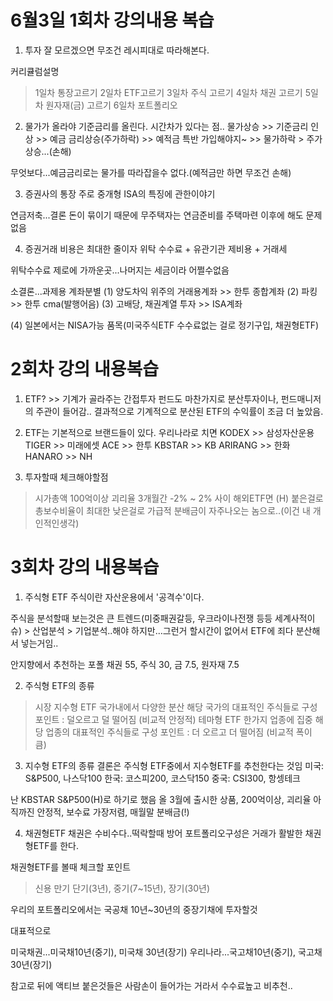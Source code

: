 # 6월3일 1회차 강의내용 복습
1. 투자 잘 모르겠으면 무조건 레시피대로 따라해본다.

커리큘럼설명
> 1일차 통장고르기
> 2일차 ETF고르기
> 3일차 주식 고르기
> 4일차 채권 고르기
> 5일차 원자재(금) 고르기
> 6일차 포트폴리오

2. 물가가 올라야 기준금리를 올린다.
시간차가 있다는 점..
물가상승 >> 기준금리 인상 >> 예금 금리상승(주가하락) >> 예적금 특반 가입해야지~ >> 물가하락 > 주가 상승...(손해)

무엇보다...예금금리로는 물가를 따라잡을수 없다.(예적금만 하면 무조건 손해)

3. 증권사의 통장
주로 중개형 ISA의 특징에 관한이야기

연금저축...결론
돈이 묶이기 때문에 무주택자는 연금준비를 주택마련 이후에 해도 문제없음

4. 증권거래 비용은 최대한 줄이자
위탁 수수료 + 유관기관 제비용 + 거래세

위탁수수료 제로에 가까운곳...나머지는 세금이라 어쩔수없음



소결론...과제용 계좌분별
(1) 양도차익 위주의 거래용계좌 >> 한투 종합계좌
(2) 파킹 >> 한투 cma(발행어음)
(3) 고배당, 채권계열 투자 >> ISA계좌

(4) 일본에서는 NISA가능 품목(미국주식ETF 수수료없는 걸로 정기구입, 채권형ETF)

# 2회차 강의 내용복습
1. ETF? >> 기계가 골라주는 간접투자
펀드도 마찬가지로 분산투자이나, 펀드매니저의 주관이 들어감..
결과적으로 기계적으로 분산된 ETF의 수익률이 조금 더 높았음.

2. ETF는 기본적으로 브랜드들이 있다.
우리나라로 치면
KODEX >> 삼성자산운용
TIGER >> 미래에셋
ACE >> 한투
KBSTAR >> KB
ARIRANG >> 한화
HANARO >> NH

3. 투자할때 체크해야할점
> 시가총액 100억이상
> 괴리율 3개월간 -2% ~ 2% 사이
> 해외ETF면 (H) 붙은걸로
> 총보수비율이 최대한 낮은걸로
> 가급적 분배금이 자주나오는 놈으로..(이건 내 개인적인생각)

# 3회차 강의 내용복습
1. 주식형 ETF
주식이란 자산운용에서 '공격수'이다.

주식을 분석할때 보는것은
큰 트렌드(미중패권갈등, 우크라이나전쟁 등등 세계사적이슈) > 산업분석 > 기업분석..해야 하지만...그런거 할시간이 없어서 ETF에 죄다 분산해서 넣는거임..

안지향에서 추천하는 포폴
채권 55, 주식 30, 금 7.5, 원자재 7.5

2. 주식형 ETF의 종류
> 시장 지수형 ETF
 국가내에서 다양한 분산 해당 국가의 대표적인 주식들로 구성
 포인트 : 덜오르고 덜 떨어짐 (비교적 안정적)
> 테마형 ETF
 한가지 업종에 집중 해당 업종의 대표적인 주식들로 구성
 포인트 : 더 오르고 더 떨어짐 (비교적 폭이 큼)

 3. 지수형 ETF의 종류
 결론은 주식형 ETF중에서 지수형ETF를 추천한다는 것임
 미국: S&P500, 나스닥100
 한국: 코스피200, 코스닥150
 중국: CSI300, 항셍테크

 난 KBSTAR S&P500(H)로 하기로 했음
 올 3월에 출시한 상품, 200억이상, 괴리율 아직까진 안정적, 보수료 가장저렴, 매월말 분배금(!)

 4. 채권형ETF
 채권은 수비수다..떡락할때 방어
 포트폴리오구성은 거래가 활발한 채권형ETF를 한다.

 채권형ETF를 볼때 체크할 포인트
 > 신용
 > 만기 단기(3년), 중기(7~15년), 장기(30년) 

 우리의 포트폴리오에서는
 국공채 10년~30년의 중장기채에 투자할것

 대표적으로
 
 미국채권...미국채10년(중기), 미국채 30년(장기)
 우리나라...국고채10년(중기), 국고채 30년(장기)

 참고로 뒤에 액티브 붙은것들은 사람손이 들어가는 거라서 수수료높고 비추천..